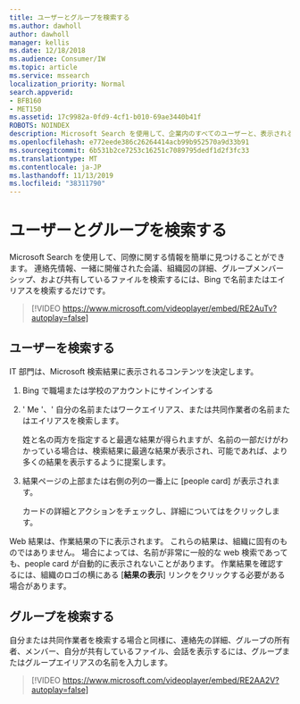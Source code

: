 ```yaml
---
title: ユーザーとグループを検索する
ms.author: dawholl
author: dawholl
manager: kellis
ms.date: 12/18/2018
ms.audience: Consumer/IW
ms.topic: article
ms.service: mssearch
localization_priority: Normal
search.appverid:
- BFB160
- MET150
ms.assetid: 17c9982a-0fd9-4cf1-b010-69ae3440b41f
ROBOTS: NOINDEX
description: Microsoft Search を使用して、企業内のすべてのユーザーと、表示される情報を検索する
ms.openlocfilehash: e772eede386c26264414acb99b952570a9d33b91
ms.sourcegitcommit: 6b531b2ce7253c16251c7089795dedf1d2f3fc33
ms.translationtype: MT
ms.contentlocale: ja-JP
ms.lasthandoff: 11/13/2019
ms.locfileid: "38311790"
---
```

# <a name="find-people-and-groups"></a>ユーザーとグループを検索する

Microsoft Search を使用して、同僚に関する情報を簡単に見つけることができます。 連絡先情報、一緒に開催された会議、組織図の詳細、グループメンバーシップ、および共有しているファイルを検索するには、Bing で名前またはエイリアスを検索するだけです。
  
> [!VIDEO https://www.microsoft.com/videoplayer/embed/RE2AuTv?autoplay=false]
  
## <a name="find-people"></a>ユーザーを検索する

IT 部門は、Microsoft 検索結果に表示されるコンテンツを決定します。
  
1. Bing で職場または学校のアカウントにサインインする
    
2. ' Me '、' 自分の名前またはワークエイリアス、または共同作業者の名前またはエイリアスを検索します。
    
    姓と名の両方を指定すると最適な結果が得られますが、名前の一部だけがわかっている場合は、検索結果に最適な結果が表示され、可能であれば、より多くの結果を表示するように提案します。
    
3. 結果ページの上部または右側の列の一番上に [people card] が表示されます。
    
    カードの詳細とアクションをチェックし、詳細についてはをクリックします。
    
Web 結果は、作業結果の下に表示されます。 これらの結果は、組織に固有のものではありません。 場合によっては、名前が非常に一般的な web 検索であっても、people card が自動的に表示されないことがあります。 作業結果を確認するには、組織のロゴの横にある [**結果の表示**] リンクをクリックする必要がある場合があります。 
  
## <a name="find-groups"></a>グループを検索する

自分または共同作業者を検索する場合と同様に、連絡先の詳細、グループの所有者、メンバー、自分が共有しているファイル、会話を表示するには、グループまたはグループエイリアスの名前を入力します。
  
> [!VIDEO https://www.microsoft.com/videoplayer/embed/RE2AA2V?autoplay=false]
  

  

